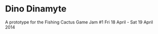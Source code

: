 Dino Dinamyte
=============
A prototype for the Fishing Cactus Game Jam #1
Fri 18 April - Sat 19 April 2014

